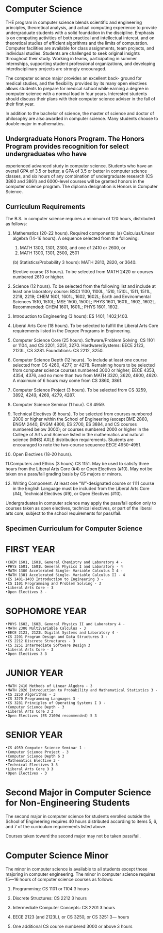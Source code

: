# Computer Science


THE program in computer science blends scientific and engineering principles, theoretical analysis, and actual
computing experience to provide undergraduate students with a solid foundation in the discipline. Emphasis is on
computing activities of both practical and intellectual interest, and on theoretical studies of efficient algorithms and the
limits of computation. Computer facilities are available for class assignments, team projects, and individual studies.
Students are challenged to seek original insights throughout their study. Working in teams, participating in summer
internships, supporting student professional organizations, and developing interdisciplinary projects are strongly
encouraged.

The computer science major provides an excellent back- ground for medical studies, and the flexibility provided by its
many open electives allows students to prepare for medical school while earning a degree in computer science with a
normal load in four years. Interested students should discuss their plans with their computer science adviser in the fall of
their first year.

In addition to the bachelor of science, the master of science and doctor of philosophy are also awarded in
computer science. Many students choose to double major in mathematics.

## Undergraduate Honors Program. The Honors Program provides recognition for select undergraduates who have
experienced advanced study in computer science. Students who have an overall GPA of 3.5 or better, a GPA of 3.5 or
better in computer science classes, and six hours of any combination
of undergraduate research (CS 3860 and 3861) and 6000-level courses will be granted honors in the computer science
program. The diploma designation is Honors in Computer Science.

## Curriculum Requirements

The B.S. in computer science requires a minimum of 120 hours, distributed as follows:

1. Mathematics (20-22 hours). Required components:
(a) Calculus/Linear algebra (14-16 hours). A sequence selected from the following:

    1. MATH 1300, 1301, 2300, and one of 2410 or 2600, or
    2. MATH 1300, 1301, 2500, 2501

    (b) Statistics/Probability 3 hours): MATH 2810, 2820, or 3640.

    Elective course (3 hours).
    To be selected from MATH 2420 or courses numbered 2610 or higher.

2. Science (12 hours). To be selected from the following list and include at least one laboratory course: BSCI 1100,
1100L, 1510, 1510L, 1511, 1511L, 2218, 2219; CHEM 1601, 1601L, 1602, 1602L; Earth and Environmental
Sciences 1510, 1510L; MSE 1500, 1500L; PHYS 1601, 1601L, 1602, 1602L. Recommended: CHEM 1601,
1601L; PHYS 1601, 1602.

3. Introduction to Engineering (3 hours): ES 1401, 1402,1403.
4. Liberal Arts Core (18 hours). To be selected to fulfill the Liberal Arts Core requirements listed in the Degree
Programs in Engineering.

5. Computer Science Core (25 hours).
Software/Problem Solving: CS 1101 or 1104, and CS 2201, 3251, 3270.
Hardware/Systems: EECE 2123, 2123L, CS 3281.
Foundations: CS 2212, 3250.

6. Computer Science Depth (12 hours). To include at least one course selected from CS 4260, 4277, or 4278.
Remaining hours to be selected from computer science courses numbered 3000 or higher; EECE 4353, 4354,
4376, and no more than two from MATH 3320, 3620, 4600, 4620. A maximum of 6 hours may come from CS
3860, 3861.

7. Computer Science Project (3 hours). To be selected from CS 3259, 3892, 4249, 4269, 4279, 4287.
8. Computer Science Seminar (1 hour). CS 4959.

9. Technical Electives (6 hours). To be selected from courses numbered 2000 or higher within the School of
Engineering (except BME 2860, ENGM 2440, ENGM 4800, ES 2700,
ES 3884, and CS courses numbered below 3000); or courses numbered 2000 or higher in the College of Arts and
Science listed in the mathematics and natural science (MNS) AXLE distribution requirements. Students are
encouraged to note the two-course sequence EECE 4950-4951.

10. Open Electives (18-20 hours).

11.Computers and Ethics (3 hours) CS 1151. May be used to satisfy three hours from the Liberal Arts Core (#4) or
Open Electives (#10). May not be taken on a pass/fail grading basis by CS majors or minors.

12. Writing Component. At least one “W”-designated course or 1111 course in the English Language must be
included from the Liberal Arts Core (#4), Technical Electives (#9), or Open Electives (#10).

Undergraduates in computer science may apply the pass/fail option only to courses taken as open electives,
technical electives, or part of the liberal arts core, subject to the school requirements for pass/fail.


## Specimen Curriculum for Computer Science

# FIRST YEAR 
    •CHEM 1601, 1601L General Chemistry and Laboratory 4 -
    •PHYS 1601, 1601L General Physics I and Laboratory - 4
    •MATH 1300 Accelerated Single- Variable Calculus I 4 -
    •MATH 1301 Accelerated Single- Variable Calculus II - 4
    •ES 1401-1403 Introduction to Engineering 3 -
    •CS 1101 Programming and Problem Solving - 3
    •Liberal Arts Core - 3
    •Open Electives 3 -

# SOPHOMORE YEAR
    •PHYS 1602, 1602L General Physics II and Laboratory 4 -
    •MATH 2300 Multivariable Calculus - 3
    •EECE 2123, 2123L Digital Systems and Laboratory 4 -
    •CS 2201 Program Design and Data Structures 3 -
    •CS 2212 Discrete Structures - 3
    •CS 3251 Intermediate Software Design 3
    •Liberal Arts Core - 3
    •Open Electives 3 3

# JUNIOR YEAR
    •MATH 2410 Methods of Linear Algebra - 3
    •MATH 2820 Introduction to Probability and Mathematical Statistics 3 -
    •CS 3250 Algorithms - 3
    •CS 3270 Programming Languages 3 -
    •CS 3281 Principles of Operating Systems I 3 -
    •Computer Science Depth - 3
    •Liberal Arts Core 3 3
    •Open Electives (ES 2100W recommended) 5 3

# SENIOR YEAR
    •CS 4959 Computer Science Seminar 1 -
    •Computer Science Project - 3
    •Computer Science Depth 6 3
    •Mathematics Elective 3 -
    •Technical Electives 3 3
    •Liberal Arts Core 3 3
    •Open Electives - 3


# Second Major in Computer Science for Non-Engineering Students

The second major in computer science for students enrolled outside the School of Engineering requires 40 hours
distributed according to items 5, 6, and 7 of the curriculum requirements listed above.

Courses taken toward the second major may not be taken pass/fail.
# Computer Science Minor

The minor in computer science is available to all students except those majoring in computer engineering. The
minor in computer science requires 15—16 hours of computer science courses as follows:
1. Programming: CS 1101 or 1104 3 hours
2. Discrete Structures: CS 2212 3 hours
3. Intermediate Computer Concepts: CS 2201 3 hours

4. EECE 2123 (and 2123L), or CS 3250, or CS 3251 3— hours
5. One additional CS course numbered 3000 or above 3 hours

